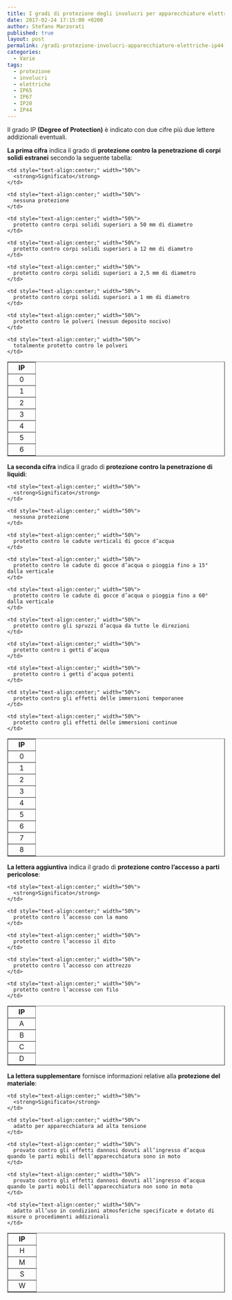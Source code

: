 ```yaml
---
title: I gradi di protezione degli involucri per apparecchiature elettriche: IP44, IP65, IP67, etc...
date: 2017-02-24 17:15:00 +0200
author: Stefano Marzorati
published: true
layout: post
permalink: /gradi-protezione-involucri-apparecchiature-elettriche-ip44-ip65-ip67/
categories:
  - Varie
tags:
  - protezione
  - involucri
  - elettriche
  - IP65
  - IP67
  - IP20
  - IP44
---
```

Il grado IP **(Degree of Protection)** è indicato con due cifre più due lettere addizionali eventuali.

**La prima cifra** indica il grado di **protezione contro la penetrazione di corpi solidi estranei** secondo la seguente tabella:   

<table width="50%" border="1">
  <tr>
    <td style="text-align:center;" width="50%">
      <strong>IP</strong>
    </td>
    
    <td style="text-align:center;" width="50%">
      <strong>Significato</strong>
    </td>
  </tr>
  
  <tr>
    <td style="text-align:center;" width="50%">
      0
    </td>
    
    <td style="text-align:center;" width="50%">
      nessuna protezione
    </td>
  </tr>
  
  <tr>
    <td style="text-align:center;" width="50%">
      1
    </td>
    
    <td style="text-align:center;" width="50%">
      protetto contro corpi solidi superiori a 50 mm di diametro
    </td>
  </tr>
  
  <tr>
    <td style="text-align:center;" width="50%">
      2
    </td>
    
    <td style="text-align:center;" width="50%">
      protetto contro corpi solidi superiori a 12 mm di diametro
    </td>
  </tr>
  
  <tr>
    <td style="text-align:center;" width="50%">
      3
    </td>
    
    <td style="text-align:center;" width="50%">
      protetto contro corpi solidi superiori a 2,5 mm di diametro
    </td>
  </tr>
  
  <tr>
    <td style="text-align:center;" width="50%">
      4
    </td>
    
    <td style="text-align:center;" width="50%">
      protetto contro corpi solidi superiori a 1 mm di diametro
    </td>
  </tr>
  
  <tr>
    <td style="text-align:center;" width="50%">
      5
    </td>
    
    <td style="text-align:center;" width="50%">
      protetto contro le polveri (nessun deposito nocivo)
    </td>
  </tr>
  
  <tr>
    <td style="text-align:center;" width="50%">
      6
    </td>
    
    <td style="text-align:center;" width="50%">
      totalmente protetto contro le polveri
    </td>
  </tr>
</table>   

**La seconda cifra** indica il grado di **protezione contro la penetrazione di liquidi**:   

<table width="50%" border="1">
  <tr>
    <td style="text-align:center;" width="50%">
      <strong>IP</strong>
    </td>
    
    <td style="text-align:center;" width="50%">
      <strong>Significato</strong>
    </td>
  </tr>
  
  <tr>
    <td style="text-align:center;" width="50%">
      0
    </td>
    
    <td style="text-align:center;" width="50%">
      nessuna protezione
    </td>
  </tr>
  
  <tr>
    <td style="text-align:center;" width="50%">
      1
    </td>
    
    <td style="text-align:center;" width="50%">
      protetto contro le cadute verticali di gocce d’acqua
    </td>
  </tr>
  
  <tr>
    <td style="text-align:center;" width="50%">
      2
    </td>
    
    <td style="text-align:center;" width="50%">
      protetto contro le cadute di gocce d’acqua o pioggia fino a 15° dalla verticale
    </td>
  </tr>
  
  <tr>
    <td style="text-align:center;" width="50%">
      3
    </td>
    
    <td style="text-align:center;" width="50%">
      protetto contro le cadute di gocce d’acqua o pioggia fino a 60° dalla verticale
    </td>
  </tr>
  
  <tr>
    <td style="text-align:center;" width="50%">
      4
    </td>
    
    <td style="text-align:center;" width="50%">
      protetto contro gli spruzzi d’acqua da tutte le direzioni
    </td>
  </tr>
  
  <tr>
    <td style="text-align:center;" width="50%">
      5
    </td>
    
    <td style="text-align:center;" width="50%">
      protetto contro i getti d’acqua
    </td>
  </tr>
  
  <tr>
    <td style="text-align:center;" width="50%">
      6
    </td>
    
    <td style="text-align:center;" width="50%">
      protetto contro i getti d’acqua potenti
    </td>
  </tr>
  
  <tr>
    <td style="text-align:center;" width="50%">
      7
    </td>
    
    <td style="text-align:center;" width="50%">
      protetto contro gli effetti delle immersioni temporanee
    </td>
  </tr>
  
  <tr>
    <td style="text-align:center;" width="50%">
      8
    </td>
    
    <td style="text-align:center;" width="50%">
      protetto contro gli effetti delle immersioni continue
    </td>
  </tr>
</table>   

**La lettera aggiuntiva** indica il grado di **protezione contro l’accesso a parti pericolose**:   

<table width="50%" border="1">
  <tr>
    <td style="text-align:center;" width="50%">
      <strong>IP</strong>
    </td>
    
    <td style="text-align:center;" width="50%">
      <strong>Significato</strong>
    </td>
  </tr>
  
  <tr>
    <td style="text-align:center;" width="50%">
      A
    </td>
    
    <td style="text-align:center;" width="50%">
      protetto contro l’accesso con la mano
    </td>
  </tr>
  
  <tr>
    <td style="text-align:center;" width="50%">
      B
    </td>
    
    <td style="text-align:center;" width="50%">
      protetto contro l’accesso il dito
    </td>
  </tr>
  
  <tr>
    <td style="text-align:center;" width="50%">
      C
    </td>
    
    <td style="text-align:center;" width="50%">
      protetto contro l’accesso con attrezzo
    </td>
  </tr>
  
  <tr>
    <td style="text-align:center;" width="50%">
      D
    </td>
    
    <td style="text-align:center;" width="50%">
      protetto contro l’accesso con filo
    </td>
  </tr>
</table>   

**La lettera supplementare** fornisce informazioni relative alla **protezione del materiale**:   

<table width="50%" border="1">
  <tr>
    <td style="text-align:center;" width="50%">
      <strong>IP</strong>
    </td>
    
    <td style="text-align:center;" width="50%">
      <strong>Significato</strong>
    </td>
  </tr>
  
  <tr>
    <td style="text-align:center;" width="50%">
      H
    </td>
    
    <td style="text-align:center;" width="50%">
      adatto per apparecchiatura ad alta tensione
    </td>
  </tr>
  
  <tr>
    <td style="text-align:center;" width="50%">
      M
    </td>
    
    <td style="text-align:center;" width="50%">
      provato contro gli effetti dannosi dovuti all’ingresso d’acqua quando le parti mobili dell’apparecchiatura sono in moto
    </td>
  </tr>
  
  <tr>
    <td style="text-align:center;" width="50%">
      S
    </td>
    
    <td style="text-align:center;" width="50%">
      provato contro gli effetti dannosi dovuti all’ingresso d’acqua quando le parti mobili dell’apparecchiatura non sono in moto
    </td>
  </tr>
  
  <tr>
    <td style="text-align:center;" width="50%">
      W
    </td>
    
    <td style="text-align:center;" width="50%">
      adatto all’uso in condizioni atmosferiche specificate e dotato di misure o procedimenti addizionali
    </td>
  </tr>
</table>   
